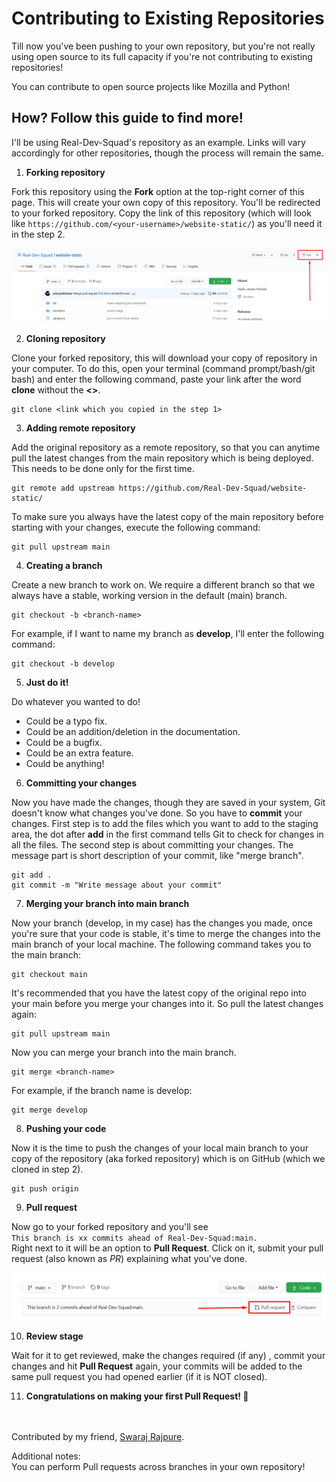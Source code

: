 # Contributing to Existing Repositories

Till now you've been pushing to your own repository, but you're not really using open source to its full capacity if you're not contributing to existing repositories!

You can contribute to open source projects like Mozilla and Python!

## How? Follow this guide to find more!

I'll be using Real-Dev-Squad's repository as an example. Links will vary accordingly for other repositories, though the process will remain the same.

1.  **Forking repository**

Fork this repository using the **Fork** option at the top-right corner of this page. This will create your own copy of this repository. You'll be redirected to your forked repository. Copy the link of this repository (which will look like `https://github.com/<your-username>/website-static/`) as you'll need it in the step 2.

![how-to-fork](/Assets/forking.png)

2.  **Cloning repository**

Clone your forked repository, this will download your copy of repository in your computer. To do this, open your terminal (command prompt/bash/git bash) and enter the following command, paste your link after the word **clone** without the **\<>**. <br>

    git clone <link which you copied in the step 1>

3.  **Adding remote repository**

Add the original repository as a remote repository, so that you can anytime pull the latest changes from the main repository which is being deployed. This needs to be done only for the first time.

    git remote add upstream https://github.com/Real-Dev-Squad/website-static/

To make sure you always have the latest copy of the main repository before starting with your changes, execute the following command:

    git pull upstream main

4.  **Creating a branch**

Create a new branch to work on. We require a different branch so that we always have a stable, working version in the default (main) branch.

    git checkout -b <branch-name>

For example, if I want to name my branch as **develop**, I'll enter the following command:

    git checkout -b develop

5.  **Just do it!**

Do whatever you wanted to do!

-   Could be a typo fix.
-   Could be an addition/deletion in the documentation.
-   Could be a bugfix.
-   Could be an extra feature.
-   Could be anything!

6.  **Committing your changes**

Now you have made the changes, though they are saved in your system, Git doesn't know what changes you've done. So you have to **commit** your changes. First step is to add the files which you want to add to the staging area, the dot after **add** in the first command tells Git to check for changes in all the files. The second step is about committing your changes. The message part is short description of your commit, like "merge branch".

    git add .
    git commit -m "Write message about your commit"

7.  **Merging your branch into main branch**

Now your branch (develop, in my case) has the changes you made, once you're sure that your code is stable, it's time to merge the changes into the main branch of your local machine. The following command takes you to the main branch:

    git checkout main

It's recommended that you have the latest copy of the original repo into your main before you merge your changes into it. So pull the latest changes again:

    git pull upstream main

Now you can merge your branch into the main branch.

    git merge <branch-name>

For example, if the branch name is develop:

    git merge develop

8.  **Pushing your code**

Now it is the time to push the changes of your local main branch to your copy of the repository (aka forked repository) which is on GitHub (which we cloned in step 2).

    git push origin

9.  **Pull request**

Now go to your forked repository and you'll see <br>
`This branch is xx commits ahead of Real-Dev-Squad:main.`  <br>
Right next to it will be an option to **Pull Request**. Click on it, submit your pull request (also known as _PR_) explaining what you've done.

![how-to-open-pull-request](/Assets/pull-request.png)

10. **Review stage**

Wait for it to get reviewed, make the changes required (if any) , commit your changes and hit **Pull Request** again, your commits will be added to the same pull request you had opened earlier (if it is NOT closed).

11. **Congratulations on making your first Pull Request! 🎉**

<br><br>Contributed by my friend, [Swaraj Rajpure](https://github.com/swarajpure).<br>

Additional notes:<br>
You can perform Pull requests across branches in your own repository!
